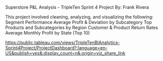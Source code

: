 Superstore P&L Analysis - TripleTen Sprint 4 Project
By: Frank Rivera

This project involved cleaning, analyzing, and visualizing the following:
Segment Performance
Average Profit & Deviation by Subcategory
Top Products and Subcategories by Region
Customer & Product Return Rates
Average Monthly Profit by State (Top 10)

https://public.tableau.com/views/TripleTenBIAnalytics-Sprint4Project/ProjectDashboard?:language=en-US&publish=yes&:display_count=n&:origin=viz_share_link
